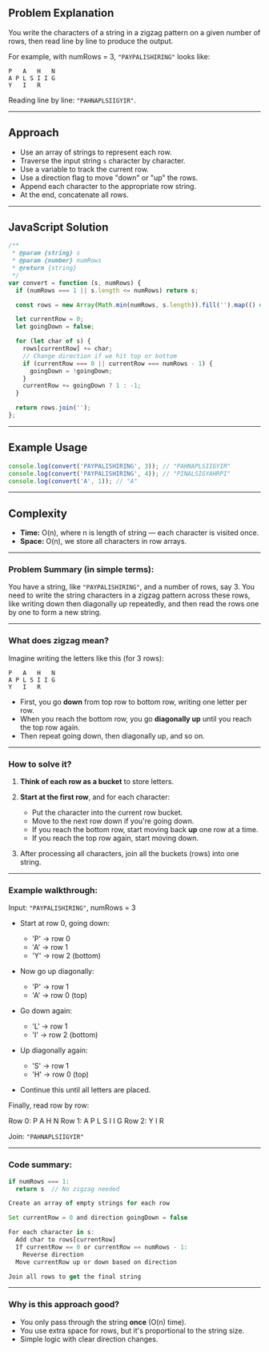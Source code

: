 ## Problem Explanation

You write the characters of a string in a zigzag pattern on a given number of rows, then read line by line to produce the output.

For example, with numRows = 3, `"PAYPALISHIRING"` looks like:

```
P   A   H   N
A P L S I I G
Y   I   R
```

Reading line by line: `"PAHNAPLSIIGYIR"`.

---

## Approach

- Use an array of strings to represent each row.
- Traverse the input string `s` character by character.
- Use a variable to track the current row.
- Use a direction flag to move "down" or "up" the rows.
- Append each character to the appropriate row string.
- At the end, concatenate all rows.

---

## JavaScript Solution

```javascript
/**
 * @param {string} s
 * @param {number} numRows
 * @return {string}
 */
var convert = function (s, numRows) {
  if (numRows === 1 || s.length <= numRows) return s;

  const rows = new Array(Math.min(numRows, s.length)).fill('').map(() => '');

  let currentRow = 0;
  let goingDown = false;

  for (let char of s) {
    rows[currentRow] += char;
    // Change direction if we hit top or bottom
    if (currentRow === 0 || currentRow === numRows - 1) {
      goingDown = !goingDown;
    }
    currentRow += goingDown ? 1 : -1;
  }

  return rows.join('');
};
```

---

## Example Usage

```javascript
console.log(convert('PAYPALISHIRING', 3)); // "PAHNAPLSIIGYIR"
console.log(convert('PAYPALISHIRING', 4)); // "PINALSIGYAHRPI"
console.log(convert('A', 1)); // "A"
```

---

## Complexity

- **Time:** O(n), where n is length of string — each character is visited once.
- **Space:** O(n), we store all characters in row arrays.

---

### Problem Summary (in simple terms):

You have a string, like `"PAYPALISHIRING"`, and a number of rows, say 3.
You need to write the string characters in a zigzag pattern across these rows, like writing down then diagonally up repeatedly, and then read the rows one by one to form a new string.

---

### What does zigzag mean?

Imagine writing the letters like this (for 3 rows):

```
P   A   H   N
A P L S I I G
Y   I   R
```

- First, you go **down** from top row to bottom row, writing one letter per row.
- When you reach the bottom row, you go **diagonally up** until you reach the top row again.
- Then repeat going down, then diagonally up, and so on.

---

### How to solve it?

1. **Think of each row as a bucket** to store letters.
2. **Start at the first row**, and for each character:

   - Put the character into the current row bucket.
   - Move to the next row down if you're going down.
   - If you reach the bottom row, start moving back **up** one row at a time.
   - If you reach the top row again, start moving down.

3. After processing all characters, join all the buckets (rows) into one string.

---

### Example walkthrough:

Input: `"PAYPALISHIRING"`, numRows = 3

- Start at row 0, going down:

  - 'P' → row 0
  - 'A' → row 1
  - 'Y' → row 2 (bottom)

- Now go up diagonally:

  - 'P' → row 1
  - 'A' → row 0 (top)

- Go down again:

  - 'L' → row 1
  - 'I' → row 2 (bottom)

- Up diagonally again:

  - 'S' → row 1
  - 'H' → row 0 (top)

- Continue this until all letters are placed.

Finally, read row by row:

Row 0: P A H N
Row 1: A P L S I I G
Row 2: Y I R

Join: `"PAHNAPLSIIGYIR"`

---

### Code summary:

```javascript
if numRows === 1:
  return s  // No zigzag needed

Create an array of empty strings for each row

Set currentRow = 0 and direction goingDown = false

For each character in s:
  Add char to rows[currentRow]
  If currentRow == 0 or currentRow == numRows - 1:
    Reverse direction
  Move currentRow up or down based on direction

Join all rows to get the final string
```

---

### Why is this approach good?

- You only pass through the string **once** (O(n) time).
- You use extra space for rows, but it's proportional to the string size.
- Simple logic with clear direction changes.

